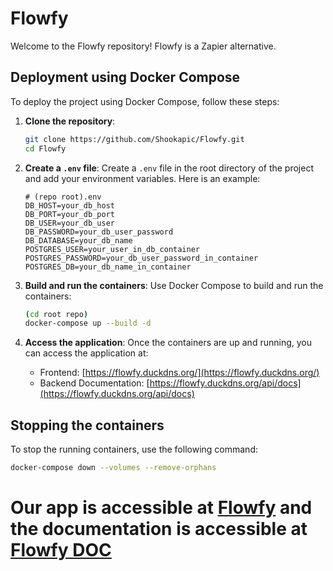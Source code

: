 # Flowfy

Welcome to the Flowfy repository! Flowfy is a Zapier alternative.

## Deployment using Docker Compose

To deploy the project using Docker Compose, follow these steps:

1. **Clone the repository**:
    ```bash
    git clone https://github.com/Shookapic/Flowfy.git
    cd Flowfy
    ```

2. **Create a `.env` file**:
    Create a `.env` file in the root directory of the project and add your environment variables. Here is an example:
    ```env
    # (repo root).env
    DB_HOST=your_db_host
    DB_PORT=your_db_port
    DB_USER=your_db_user
    DB_PASSWORD=your_db_user_password
    DB_DATABASE=your_db_name
    POSTGRES_USER=your_user_in_db_container
    POSTGRES_PASSWORD=your_db_user_password_in_container
    POSTGRES_DB=your_db_name_in_container
    ```

3. **Build and run the containers**:
    Use Docker Compose to build and run the containers:
    ```bash
    (cd root repo)
    docker-compose up --build -d
    ```

4. **Access the application**:
    Once the containers are up and running, you can access the application at:
    - Frontend: [https://flowfy.duckdns.org/](https://flowfy.duckdns.org/)
    - Backend Documentation: [https://flowfy.duckdns.org/api/docs](https://flowfy.duckdns.org/api/docs)

## Stopping the containers

To stop the running containers, use the following command:
```bash
docker-compose down --volumes --remove-orphans
```

# Our app is accessible at [Flowfy](https://flowfy.duckdns.org) and the documentation is accessible at [Flowfy DOC](https://flowfy.duckdns.org/api/docs) 
